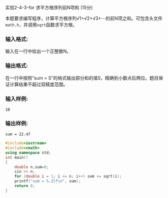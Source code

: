 实验2-4-3-for 求平方根序列前N项和 (15分)

本题要求编写程序，计算平方根序列√1+√2+√3+⋯的前N项之和。可包含头文件`math.h`，并调用`sqrt`函数求平方根。

### 输入格式:

输入在一行中给出一个正整数N。

### 输出格式:

在一行中按照“sum = S”的格式输出部分和的值S，精确到小数点后两位。题目保证计算结果不超过双精度范围。

### 输入样例:

```in
10
```

### 输出样例:

```
sum = 22.47
```



```c++
#include<iostream>
#include<cmath>
using namespace std;
int main()
{
	double n,sum=0;
	cin >> n;
	for (double i = 1; i <= n; i++) sum += sqrt(i);
	printf("sum = %.2lf\n", sum);
	return 0;
}
```

